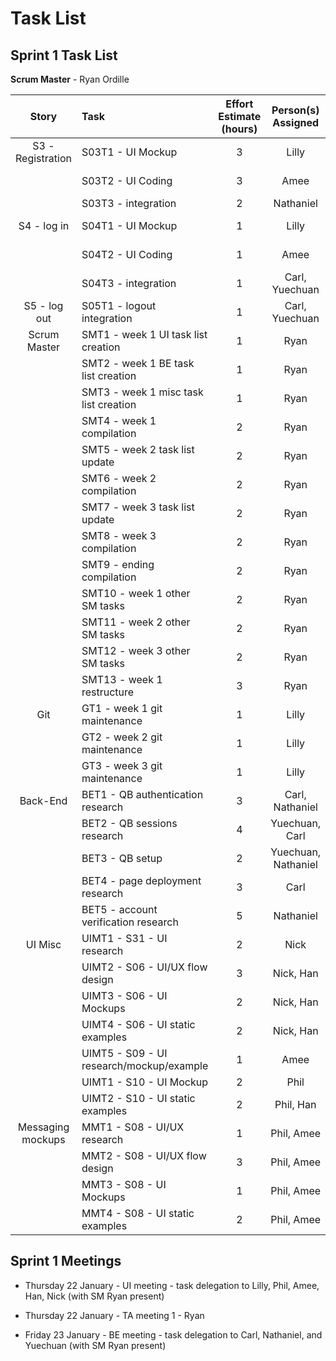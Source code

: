 # Task List
## Sprint 1 Task List

**Scrum Master** - Ryan Ordille

| Story             | Task                                      | Effort Estimate (hours) | Person(s) Assigned | Start Date | End Date | Actual Effort |
| :---------------: | :---------------------------------------- | :---------------------: | :----------------: | :--------: | :------: | :-----------: |
| S3 - Registration | S03T1 - UI Mockup                         | 3 | Lilly               | Jan 20 | Jan 22| 3 |
|                   | S03T2 - UI Coding                         | 3 | Amee                | Jan 21 | Jan 23 | 3 |
|                   | S03T3 - integration                       | 2 | Nathaniel           | | | |
| S4 - log in       | S04T1 - UI Mockup                         | 1 | Lilly               | Jan 19 | Jan 19 | 1  |
|                   | S04T2 - UI Coding                         | 1 | Amee                | Jan 19 | Jan 19 | 1  |
|                   | S04T3 - integration                       | 1 | Carl, Yuechuan      | | | |
| S5 - log out      | S05T1 - logout integration                | 1 | Carl, Yuechuan      | | | |
| Scrum Master      | SMT1 - week 1 UI task list creation       | 1 | Ryan                | Jan 22 | Jan 22 | 1  |
|                   | SMT2 - week 1 BE task list creation       | 1 | Ryan                | Jan 22 | Jan 23 | 1 |
|                   | SMT3 - week 1 misc task list creation     | 1 | Ryan                | Jan 22 | Jan 23 | 2 |
|                   | SMT4 - week 1 compilation                 | 2 | Ryan                | | | |
|                   | SMT5 - week 2 task list update            | 2 | Ryan                | | | |
|                   | SMT6 - week 2 compilation                 | 2 | Ryan                | | | |
|                   | SMT7 - week 3 task list update            | 2 | Ryan                | | | |
|                   | SMT8 - week 3 compilation                 | 2 | Ryan                | | | |
|                   | SMT9 - ending compilation                 | 2 | Ryan                | | | |
|                   | SMT10 - week 1 other SM tasks             | 2 | Ryan                | | | |
|                   | SMT11 - week 2 other SM tasks             | 2 | Ryan                | | | |
|                   | SMT12 - week 3 other SM tasks             | 2 | Ryan                | | | |
|                   | SMT13 - week 1 restructure                | 3 | Ryan                | Jan 22 | Jan 23 | 2 |
| Git               | GT1 - week 1 git maintenance              | 1 | Lilly               | | | |
|                   | GT2 - week 2 git maintenance              | 1 | Lilly               | | | |
|                   | GT3 - week 3 git maintenance              | 1 | Lilly               | | | |
| Back-End          | BET1 - QB authentication research         | 3 | Carl, Nathaniel     | | | |
|                   | BET2 - QB sessions research               | 4 | Yuechuan, Carl      | | | |
|                   | BET3 - QB setup                           | 2 | Yuechuan, Nathaniel | | | |
|                   | BET4 - page deployment research           | 3 | Carl                | | | |
|                   | BET5 - account verification research      | 5 | Nathaniel           | | | |
| UI Misc           | UIMT1 - S31 - UI research                 | 2 | Nick                | | | |
|                   | UIMT2 - S06 - UI/UX flow design           | 3 | Nick, Han           | | | |
|                   | UIMT3 - S06 - UI Mockups                  | 2 | Nick, Han           | | | |
|                   | UIMT4 - S06 - UI static examples          | 2 | Nick, Han           | | | |
|                   | UIMT5 - S09 - UI research/mockup/example  | 1 | Amee                | Jan 22 | Jan 22 | 1 |
|                   | UIMT1 - S10 - UI Mockup                   | 2 | Phil                | | | |
|                   | UIMT2 - S10 - UI static examples          | 2 | Phil, Han           | | | |
| Messaging mockups | MMT1 - S08 - UI/UX research               | 1 | Phil, Amee          | | | |
|                   | MMT2 - S08 - UI/UX flow design            | 3 | Phil, Amee          | | | |
|                   | MMT3 - S08 - UI Mockups                   | 1 | Phil, Amee          | | | |
|                   | MMT4 - S08 - UI static examples           | 2 | Phil, Amee          | | | |


## Sprint 1 Meetings

* Thursday 22 January - UI meeting - task delegation to Lilly, Phil, Amee, Han, Nick (with SM Ryan present)

* Thursday 22 January - TA meeting 1 - Ryan

* Friday 23 January - BE meeting - task delegation to Carl, Nathaniel, and Yuechuan (with SM Ryan present)
